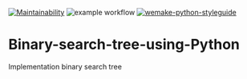 [![Maintainability](https://api.codeclimate.com/v1/badges/579627c0003369356f40/maintainability)](https://codeclimate.com/github/dosart/Binary-search-tree-using-Python/maintainability)
![example workflow](https://github.com/dosart/Binary-search-tree-using-Python/actions/workflows/main.yml/badge.svg)
[![wemake-python-styleguide](https://img.shields.io/badge/style-wemake-000000.svg)](https://github.com/wemake-services/wemake-python-styleguide)

# Binary-search-tree-using-Python
Implementation binary search tree
